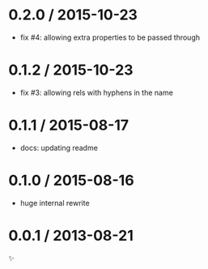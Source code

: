 
0.2.0 / 2015-10-23
==================

  * fix #4: allowing extra properties to be passed through

0.1.2 / 2015-10-23
==================

  * fix #3: allowing rels with hyphens in the name

0.1.1 / 2015-08-17
==================

  * docs: updating readme

0.1.0 / 2015-08-16
==================

  * huge internal rewrite

0.0.1 / 2013-08-21
==================

:sparkles:

